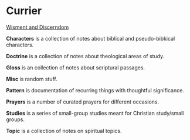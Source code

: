 # Currier



[Wisment and Discerndom](http://theonize.github.io/Currier/)


**Characters** is a collection of notes about biblical and pseudo-bibkical characters.

**Doctrine** is a collection of notes about theological areas of study.

**Gloss** is an collection of notes about scriptural passages.

**Misc** is random stuff.

**Pattern** is documentation of recurring things with thoughtful significance.

**Prayers** is a number of curated prayers for different occasions.

**Studies** is a series of small-group studies meant for Christian study/small groups.

**Topic** is a collection of notes on spiritual topics.
